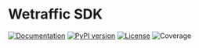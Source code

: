 # Wetraffic SDK

[![Documentation](https://img.shields.io/badge/docs-latest-blue.svg)](https://wetraffic-sdk-docs.s3-website-us-east-1.amazonaws.com)
[![PyPI version](https://badge.fury.io/py/wetraffic-sdk.svg)](https://badge.fury.io/py/wetraffic-sdk)
[![License](https://img.shields.io/pypi/l/wetraffic-sdk.svg)](https://github.com/trafficlabsrl/wetraffic-sdk/blob/main/LICENSE)
![Coverage](coverage.svg)
